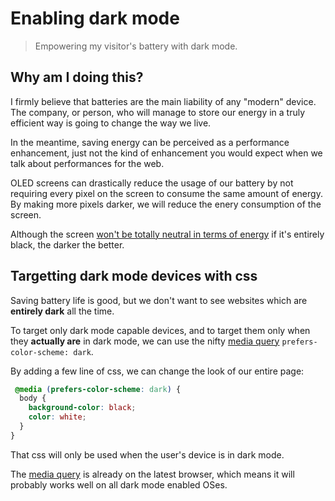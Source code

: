 # Enabling dark mode

> Empowering my visitor's battery with dark mode.

## Why am I doing this?

I firmly believe that batteries are the main liability of any "modern" device. The company, or person, who will manage to store our energy in a truly efficient way is going to change the way we live.

In the meantime, saving energy can be perceived as a performance enhancement, just not the kind of enhancement you would expect when we talk about performances for the web.

OLED screens can drastically reduce the usage of our battery by not requiring every pixel on the screen to consume the same amount of energy. By making more pixels darker, we will reduce the enery consumption of the screen. 

Although the screen [won't be totally neutral in terms of energy](https://www.oled-info.com/google-details-oled-power-consumption-shows-how-androids-dark-mode-can-help-extend-your-battery-life) if it's entirely black, the darker the better.

## Targetting dark mode devices with css

Saving battery life is good, but we don't want to see websites which are **entirely dark** all the time.
 
To target only dark mode capable devices, and to target them only when they **actually are** in dark mode, we can use the nifty [media query](https://developer.mozilla.org/en-US/docs/Web/CSS/@media/prefers-color-scheme) `prefers-color-scheme: dark`.
 
By adding a few line of css, we can change the look of our entire page:
 
```css
 @media (prefers-color-scheme: dark) {
  body {
    background-color: black;
    color: white;
  }
}
```
 
That css will only be used when the user's device is in dark mode.
 
The [media query](https://developer.mozilla.org/en-US/docs/Web/CSS/@media/prefers-color-scheme) is already on the latest browser, which means it will probably works well on all dark mode enabled OSes.

